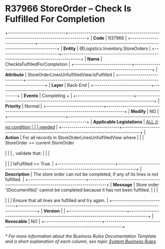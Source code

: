 ﻿---
erp.type: business-rule
erp.entity: Logistics.Inventory.StoreOrders
---

# R37966 StoreOrder – Check Is Fulfilled For Completion
+-----------------------------+---------------------------------------------------------------------------------------+
| **Code**                    | R37966                                                                                |
+-----------------------------+---------------------------------------------------------------------------------------+
| **Entity**                  | @Logistics.Inventory.StoreOrders                                                      |
+-----------------------------+---------------------------------------------------------------------------------------+
| **Name**                    | CheckIsFulfilledForCompletion                                                         |
+-----------------------------+---------------------------------------------------------------------------------------+
| **Attribute**               | StoreOrderLinesUnfulfilledView.IsFulfilled                                            |
+-----------------------------+---------------------------------------------------------------------------------------+
| **Layer**                   | Back-End                                                                              |
+-----------------------------+---------------------------------------------------------------------------------------+
| **Events**                  | Completing +                                                                          |
+-----------------------------+---------------------------------------------------------------------------------------+
| **Priority**                | Normal                                                                                |
+-----------------------------+---------------------------------------------------------------------------------------+
| **Modify**                  | NO                                                                                    |
+-----------------------------+---------------------------------------------------------------------------------------+
| **Applicable Legislations** | [ALL // no condition                                                                  |
|                             | needed](xref:applicable-legislations)                                                 |
+-----------------------------+---------------------------------------------------------------------------------------+
| **Action**                  | For all records in StoreOrderLinesUnfulfilledView where                               |
|                             | StoreOrder == current StoreOrder <br/><br/>                                           |
|                             | , validate that:                                                                      |
|                             | <br/><br/>                                                                            |
|                             | IsFulfilled == True.                                                                  |
+-----------------------------+---------------------------------------------------------------------------------------+
| **Description**             | The store order can not be completed, if any of its lines is not fulfilled.           |
+-----------------------------+---------------------------------------------------------------------------------------+
| **Message**                 | Store order '{DocumentNo}' cannot be completed because it has not been fulfilled.     |
|                             | <br/><br/>                                                                            |
|                             | Ensure that all lines are fulfilled and try again.                                                                                      |
+-----------------------------+---------------------------------------------------------------------------------------+
| **Version**                 |                                                                                       |
+-----------------------------+---------------------------------------------------------------------------------------+
| **Revocable**               | NO                                                                                    |
+-----------------------------+---------------------------------------------------------------------------------------+

*\* For more information about the Business Rules Documentation Template and a short explanation of each column, see
topic [System Business Rules](../templates/template-description-system-business-rules.md).*
